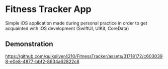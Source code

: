 # Fitness Tracker App

Simple iOS application made during personal practice in order to get acquainted with iOS development (SwiftUI, UIKit, CoreData)

## Demonstration





https://github.com/quiksilver4210/FitnessTracker/assets/31718172/c6030398-e0e8-4877-bbf2-8634a62822c8

